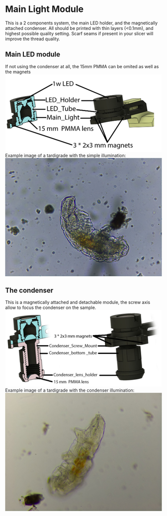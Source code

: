 # Main Light Module

This is a 2 components system, the main LED holder, and the magnetically attached condenser.
All should be printed with thin layers (<0.1mm), and highest possible quality setting. Scarf seams if present in your slicer will improve the thread quality.

## Main LED module

If not using the condenser at all, the 15mm PMMA can be  omited as well as the magnets
![view of the main light](img/mainLight.jpg)
Example image of a tardigrade with the simple illumination:
![Tardigrade image without condenser light](img/Tardigrade_woCondenser.jpg)

## The condenser

This is a magnetically attached and detachable module, the screw axis allow to focus the condenser on the sample.
![view of the condenser](img/condenser.jpg)
Example image of a tardigrade with the condenser illumination:
![Tardigrade image with condenser light](img/Tardigrade_wCondenser.jpg)
